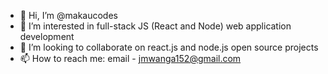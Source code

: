 - 👋 Hi, I’m @makaucodes
- 👀 I’m interested in full-stack JS (React and Node) web application development
- 💞️ I’m looking to collaborate on react.js and node.js open source projects
- 📫 How to reach me: email - jmwanga152@gmail.com

<!---
makaucodes/makaucodes is a ✨ special ✨ repository because its `README.md` (this file) appears on your GitHub profile.
You can click the Preview link to take a look at your changes.
--->
